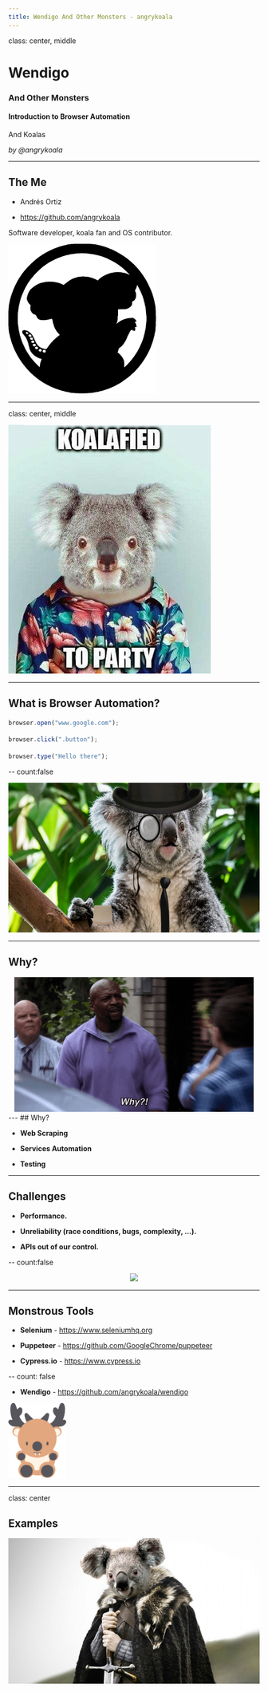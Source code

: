 ```yaml
---
title: Wendigo And Other Monsters - angrykoala
---
```


class: center, middle

# Wendigo
### And Other Monsters
#### Introduction to Browser Automation
And Koalas

_by @angrykoala_


---


## The Me

* Andrés Ortiz

* https://github.com/angrykoala

Software developer, koala fan and OS contributor.

<img src="./static/koalas/octokoala.png" height="300">


---
class: center, middle

![](./static/koalas/party.jpg)


---

## What is Browser Automation?

```js
browser.open("www.google.com");

browser.click(".button");

browser.type("Hello there");
```

--
count:false

<center>
    <img src="./static/koalas/classy.png" height="300">
</center>

---
## Why?

<center>
    <img src="./static/terry.gif">
</center>
---
## Why?

* **Web Scraping**

* **Services Automation**

* **Testing**

---

## Challenges

* **Performance.**

* **Unreliability (race conditions, bugs, complexity, ...).**

* **APIs out of our control.**

--
count:false

<center>
    <img src="./static/fine.gif">
</center>

---

## Monstrous Tools

* **Selenium** - https://www.seleniumhq.org

* **Puppeteer** - https://github.com/GoogleChrome/puppeteer

* **Cypress.io** - https://www.cypress.io

--
count: false

* **Wendigo** - https://github.com/angrykoala/wendigo  

<img src="./static/wendigo.png" height="150">

---
class: center

## Examples

<img src="./static/koalas/got_koala.jpg" width="600">
